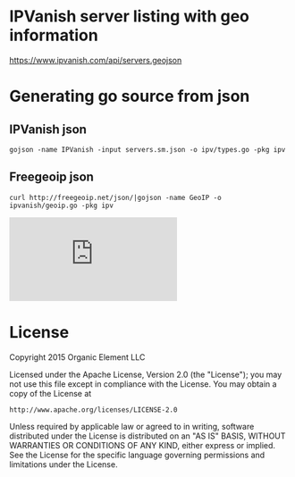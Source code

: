 # IPVanish server listing with geo information

https://www.ipvanish.com/api/servers.geojson

# Generating go source from json

## IPVanish json
```gojson -name IPVanish -input servers.sm.json -o ipv/types.go -pkg ipv```

## Freegeoip json
```curl http://freegeoip.net/json/|gojson -name GeoIP -o ipvanish/geoip.go -pkg ipv```

[![Analytics](https://ga-beacon.appspot.com/UA-68563453-1/ipvanish/readme.md)](https://github.com/igrigorik/ga-beacon)

# License

Copyright 2015 Organic Element LLC

Licensed under the Apache License, Version 2.0 (the "License");
you may not use this file except in compliance with the License.
You may obtain a copy of the License at

    http://www.apache.org/licenses/LICENSE-2.0

Unless required by applicable law or agreed to in writing, software
distributed under the License is distributed on an "AS IS" BASIS,
WITHOUT WARRANTIES OR CONDITIONS OF ANY KIND, either express or implied.
See the License for the specific language governing permissions and
limitations under the License.
